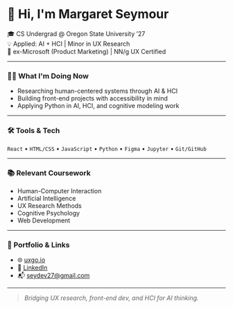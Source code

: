 # 👋 Hi, I'm Margaret Seymour

🎓 CS Undergrad @ Oregon State University ’27  
💡 Applied: AI + HCI | Minor in UX Research  
💼 ex-Microsoft (Product Marketing) | NN/g UX Certified  

---

### 👩‍💻 What I'm Doing Now
- Researching human-centered systems through AI & HCI
- Building front-end projects with accessibility in mind
- Applying Python in AI, HCI, and cognitive modeling work

---

### 🛠️ Tools & Tech
`React` • `HTML/CSS` • `JavaScript` • `Python` • `Figma` • `Jupyter` • `Git/GitHub`

---

### 📚 Relevant Coursework
- Human-Computer Interaction
- Artificial Intelligence
- UX Research Methods
- Cognitive Psychology
- Web Development

---

### 🔗 Portfolio & Links
- 🌐 [uxgo.io](https://uxgo.io)
- 💼 [LinkedIn](https://www.linkedin.com/in/margaret-seymour)
- 📬 seydev27@gmail.com

---

> *Bridging UX research, front-end dev, and HCI for AI thinking.*

